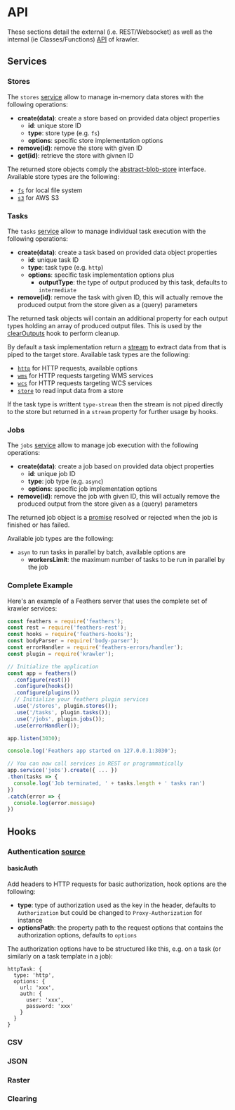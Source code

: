 # API

These sections detail the external (i.e. REST/Websocket) as well as the internal (ie Classes/Functions) [API](https://en.wikipedia.org/wiki/Application_programming_interface) of krawler.

## Services

### Stores

The `stores` [service](https://docs.feathersjs.com/api/services.html) allow to manage in-memory data stores with the following operations:
* **create(data)**: create a store based on provided data object properties
  * **id**: unique store ID
  * **type**: store type (e.g. `fs`)
  * **options**: specific store implementation options
* **remove(id)**: remove the store with given ID
* **get(id)**: retrieve the store with givnen ID

The returned store objects comply the [abstract-blob-store](https://github.com/maxogden/abstract-blob-store) interface. Available store types are the following:
* [`fs`](https://github.com/mafintosh/fs-blob-store) for local file system
* [`s3`](https://github.com/jb55/s3-blob-store) for AWS S3

### Tasks

The `tasks` [service](https://docs.feathersjs.com/api/services.html) allow to manage individual task execution with the following operations:
* **create(data)**: create a task based on provided data object properties
  * **id**: unique task ID
  * **type**: task type (e.g. `http`)
  * **options**: specific task implementation options plus
    * **outputType**: the type of output produced by this task, defaults to `intermediate`
* **remove(id)**: remove the task with given ID, this will actually remove the produced output from the store given as a (query) parameters

The returned task objects will contain an additional property for each output types holding an array of produced output files. This is used by the [clearOutputs](./API.MD#) hook to perform cleanup.

By default a task implementation return a [stream](https://nodejs.org/api/stream.html) to extract data from that is piped to the target store. Available task types are the following:
* [`http`](https://github.com/request/request) for HTTP requests, available options
* [`wms`](https://en.wikipedia.org/wiki/Web_Map_Service) for HTTP requests targeting WMS services
* [`wcs`](https://en.wikipedia.org/wiki/Web_Coverage_Service) for HTTP requests targeting WCS services
* [`store`](https://github.com/maxogden/abstract-blob-store) to read input data from a store

If the task type is writtent `type-stream` then the stream is not piped directly to the store but returned in a `stream` property for further usage by hooks.

### Jobs

The `jobs` [service](https://docs.feathersjs.com/api/services.html) allow to manage job execution with the following operations:
* **create(data)**: create a job based on provided data object properties
  * **id**: unique job ID
  * **type**: job type (e.g. `async`)
  * **options**: specific job implementation options
* **remove(id)**: remove the job with given ID, this will actually remove the produced output from the store given as a (query) parameters

The returned job object is a [promise](https://developer.mozilla.org/en-US/docs/Web/JavaScript/Reference/Global_Objects/Promise) resolved or rejected when the job is finished or has failed.

Available job types are the following:
* `asyn` to run tasks in parallel by batch, available options are
  * **workersLimit**: the maximum number of tasks to be run in parallel by the job

### Complete Example

Here's an example of a Feathers server that uses the complete set of krawler services: 

```js
const feathers = require('feathers');
const rest = require('feathers-rest');
const hooks = require('feathers-hooks');
const bodyParser = require('body-parser');
const errorHandler = require('feathers-errors/handler');
const plugin = require('krawler');

// Initialize the application
const app = feathers()
  .configure(rest())
  .configure(hooks())
  .configure(plugins())
  // Initialize your feathers plugin services
  .use('/stores', plugin.stores());
  .use('/tasks', plugin.tasks());
  .use('/jobs', plugin.jobs());
  .use(errorHandler());

app.listen(3030);

console.log('Feathers app started on 127.0.0.1:3030');

// You can now call services in REST or programmatically
app.service('jobs').create({ ... })
.then(tasks => {
  console.log('Job terminated, ' + tasks.length + ' tasks ran')
})
.catch(error => {
  console.log(error.message)
})
```

## Hooks

### Authentication [source](https://github.com/kalisio/krawler/blob/master/src/hooks/hooks.auth.js)

#### basicAuth

Add headers to HTTP requests for basic authorization, hook options are the following:
* **type**: type of authorization used as the key in the header, defaults to `Authorization` but could be changed to `Proxy-Authorization` for instance
* **optionsPath**: the property path to the request options that contains the authorization options, defaults to `options`

The authorization options have to be structured like this, e.g. on a task (or similarly on a task template in a job):
```
httpTask: {
  type: 'http',
  options: {
    url: 'xxx',
    auth: {
      user: 'xxx',
      password: 'xxx'
    }
  }
}
```

### CSV

### JSON

### Raster

### Clearing
